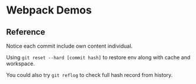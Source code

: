 # Webpack Demos

## Reference

Notice each commit include own content individual.

Using `git reset --hard [commit hash]` to restore env along with cache and workspace.

You could also try `git reflog` to check full hash record from history.
